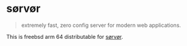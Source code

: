 # sørvør

> extremely fast, zero config server for modern web applications.

This is freebsd arm 64 distributable for [sørvør](https://github.com/osdevisnot/sorvor).